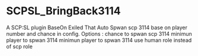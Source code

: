 # SCPSL_BringBack3114
A SCP:SL plugin BaseOn Exiled That Auto Spwan scp 3114 base on player number and chance in config.
Options :
chance to spwan scp 3114
minimun player to spwan 3114
minimun player to spwan 3114 use human role instead of scp role
